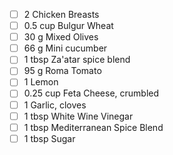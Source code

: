 - [ ] 2  Chicken Breasts
- [ ] 0.5 cup Bulgur Wheat
- [ ] 30 g Mixed Olives
- [ ] 66 g Mini cucumber
- [ ] 1 tbsp Za'atar spice blend
- [ ] 95 g Roma Tomato
- [ ] 1  Lemon
- [ ] 0.25 cup Feta Cheese, crumbled
- [ ] 1  Garlic, cloves
- [ ] 1 tbsp White Wine Vinegar
- [ ] 1 tbsp Mediterranean Spice Blend
- [ ] 1 tbsp Sugar
